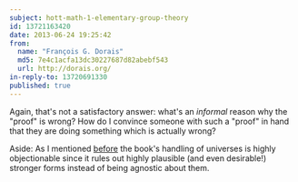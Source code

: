 ```yaml
---
subject: hott-math-1-elementary-group-theory
id: 13721163420
date: 2013-06-24 19:25:42
from:
  name: "François G. Dorais"
  md5: 7e4c1acfa13dc30227687d82abebf543
  url: http://dorais.org/
in-reply-to: 13720691330
published: true
---
```

Again, that's not a satisfactory answer: what's an _informal_ reason why the "proof" is wrong? How do I convince someone with such a "proof" in hand that they are doing something which is actually wrong? 

Aside: As I mentioned [before](/archives/1425#13720679120) the book's handling of universes is highly objectionable since it rules out highly plausible (and even desirable!) stronger forms instead of being agnostic about them.
